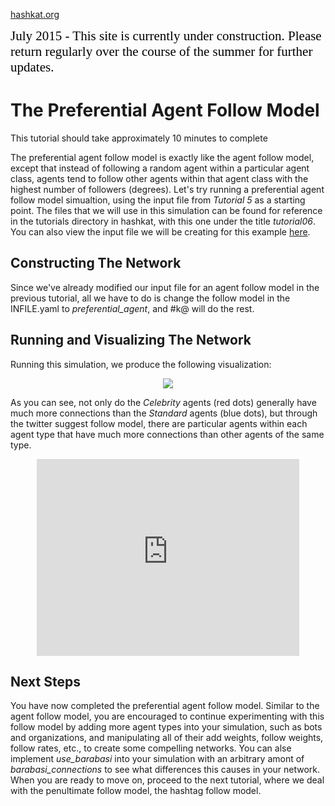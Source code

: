 [hashkat.org](http://hashkat.org)

<span style="color:black; font-family:Georgia; font-size:1.5em;">July 2015 - This site is currently under construction. Please return regularly over the course of the summer for further updates. </span>

# The Preferential Agent Follow Model

This tutorial should take approximately 10 minutes to complete

The preferential agent follow model is exactly like the agent follow model, except that instead of following a random agent within a particular agent class, agents tend to follow other agents within that agent class with the highest number of followers (degrees). Let's try running a preferential agent follow model simualtion, using the input file from *Tutorial 5* as a starting point. The files that we will use in this simulation can be found for reference in the tutorials directory in hashkat, with this one under the title *tutorial06*. You can also view the input file we will be creating for this example [here](https://github.com/hashkat/hashkat/blob/master/docs/tutorials/tutorial06/INFILE.yaml).

## Constructing The Network

Since we've already modified our input file for an agent follow model in the previous tutorial, all we have to do is change the follow model in the INFILE.yaml to *preferential_agent*, and #k@ will do the rest.

## Running and Visualizing The Network

Running this simulation, we produce the following visualization:

<p align='center'>
<img src='../img/tutorial06/visualization.png'>
</p>

As you can see, not only do the *Celebrity* agents (red dots) generally have much more connections than the *Standard* agents (blue dots), but through the twitter suggest follow model, there are particular agents within each agent type that have much more connections than other agents of the same type.

<p align = 'center'>
<iframe width="420" height="315" src="https://www.youtube.com/embed/hYDfrBMERho" frameborder="0" allowfullscreen></iframe>
</p>

## Next Steps

You have now completed the preferential agent follow model. Similar to the agent follow model, you are encouraged to continue experimenting with this follow model by adding more agent types into your simulation, such as bots and organizations, and manipulating all of their add weights, follow weights, follow rates, etc., to create some compelling networks. You can alse implement *use_barabasi* into your simulation with an arbitrary amont of *barabasi_connections* to see what differences this causes in your network. When you are ready to move on, proceed to the next tutorial, where we deal with the penultimate follow model, the hashtag follow model.



